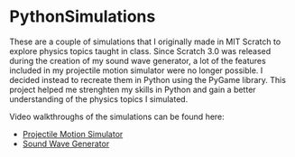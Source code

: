 # PythonSimulations
These are a couple of simulations that I originally made in MIT Scratch to explore physics topics taught in class. Since Scratch 3.0 was released during the creation of my sound wave generator, a lot of the features included in my projectile motion simulator were no longer possible. I decided instead to recreate them in Python using the PyGame library. 
This project helped me strenghten my skills in Python and gain a better understanding of the physics topics I simulated.

Video walkthroughs of the simulations can be found here:
- [Projectile Motion Simulator](https://youtu.be/3NDzlwWALVw)
- [Sound Wave Generator](https://youtu.be/KAlqjhttuBM)

